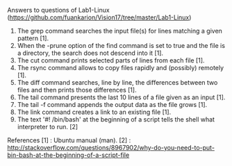 Answers to questions of Lab1-Linux (https://github.com/fuankarion/Vision17/tree/master/Lab1-Linux)

1. The grep command searches the input file(s) for lines matching a given pattern [1].
2. When the -prune option of the find command is set to true and the file is a directory, the search does not descend into it [1].
3. The cut command prints selected parts of lines from each file [1].
4. The rsync command allows to copy files rapidly and (possibly) remotely [1].
5. The diff command searches, line by line, the differences between two files and then prints those differences [1].
6. The tail command presents the last 10 lines of a file given as an input [1].
7. The tail -f command appends the output data as the file grows [1].
8. The link command creates a link to an existing file [1].
9. The text '#! /bin/bash' at the beginning of a script tells the shell what interpreter to run. [2]


References
[1] : Ubuntu manual (man).
[2] : http://stackoverflow.com/questions/8967902/why-do-you-need-to-put-bin-bash-at-the-beginning-of-a-script-file
